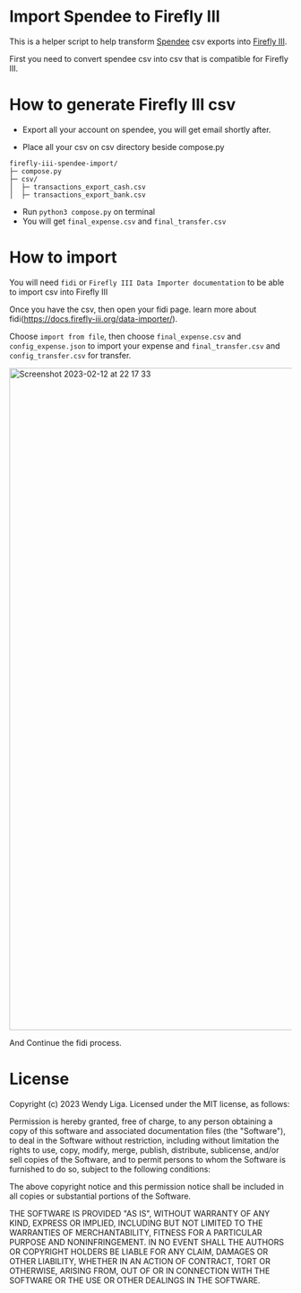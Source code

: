 # Import Spendee to Firefly III

This is a helper script to help transform [Spendee](https://www.spendee.com/) csv exports into [Firefly III](https://www.firefly-iii.org/).

First you need to convert spendee csv into csv that is compatible for Firefly III.

# How to generate Firefly III csv

- Export all your account on spendee, you will get email shortly after.

- Place all your csv on csv directory beside compose.py

```
firefly-iii-spendee-import/
├─ compose.py
├─ csv/
│  ├─ transactions_export_cash.csv
│  ├─ transactions_export_bank.csv
```
- Run `python3 compose.py` on terminal
- You will get `final_expense.csv` and `final_transfer.csv`

# How to import

You will need `fidi` or `Firefly III Data Importer documentation` to be able to import csv into Firefly III

Once you have the csv, then open your fidi page. learn more about fidi(https://docs.firefly-iii.org/data-importer/).

Choose `import from file`, then choose `final_expense.csv` and `config_expense.json` to import your expense and `final_transfer.csv` and `config_transfer.csv` for transfer.

<img width="1179" alt="Screenshot 2023-02-12 at 22 17 33" src="https://user-images.githubusercontent.com/16457495/218319753-54ea989f-6fe8-4731-8412-880b573f1116.png">

And Continue the fidi process.

# License

Copyright (c) 2023 Wendy Liga. Licensed under the MIT license, as follows:

Permission is hereby granted, free of charge, to any person obtaining a copy of this software and associated documentation files (the "Software"), to deal in the Software without restriction, including without limitation the rights to use, copy, modify, merge, publish, distribute, sublicense, and/or sell copies of the Software, and to permit persons to whom the Software is furnished to do so, subject to the following conditions:

The above copyright notice and this permission notice shall be included in all copies or substantial portions of the Software.

THE SOFTWARE IS PROVIDED "AS IS", WITHOUT WARRANTY OF ANY KIND, EXPRESS OR IMPLIED, INCLUDING BUT NOT LIMITED TO THE WARRANTIES OF MERCHANTABILITY, FITNESS FOR A PARTICULAR PURPOSE AND NONINFRINGEMENT. IN NO EVENT SHALL THE AUTHORS OR COPYRIGHT HOLDERS BE LIABLE FOR ANY CLAIM, DAMAGES OR OTHER LIABILITY, WHETHER IN AN ACTION OF CONTRACT, TORT OR OTHERWISE, ARISING FROM, OUT OF OR IN CONNECTION WITH THE SOFTWARE OR THE USE OR OTHER DEALINGS IN THE SOFTWARE.
